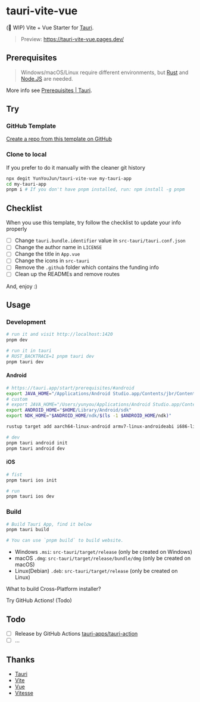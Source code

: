 # tauri-vite-vue

(🧪 WIP) Vite + Vue Starter for [Tauri](https://tauri.app/).

> Preview: <https://tauri-vite-vue.pages.dev/>

## Prerequisites

> Windows/macOS/Linux require different environments, but [Rust](https://www.rust-lang.org/) and [Node.JS](https://nodejs.org/) are needed.

More info see [Prerequisites | Tauri](https://tauri.app/v1/guides/getting-started/prerequisites).

## Try

### GitHub Template

[Create a repo from this template on GitHub](https://github.com/YunYouJun/tauri-vite-vue/generate)

### Clone to local

If you prefer to do it manually with the cleaner git history

```bash
npx degit YunYouJun/tauri-vite-vue my-tauri-app
cd my-tauri-app
pnpm i # If you don't have pnpm installed, run: npm install -g pnpm
```

## Checklist

When you use this template, try follow the checklist to update your info properly

- [ ] Change `tauri.bundle.identifier` value in `src-tauri/tauri.conf.json`
- [ ] Change the author name in `LICENSE`
- [ ] Change the title in `App.vue`
- [ ] Change the icons in `src-tauri`
- [ ] Remove the `.github` folder which contains the funding info
- [ ] Clean up the READMEs and remove routes

And, enjoy :)

## Usage

### Development

```bash
# run it and visit http://localhost:1420
pnpm dev

# run it in tauri
# RUST_BACKTRACE=1 pnpm tauri dev
pnpm tauri dev
```

#### Android

```bash
# https://tauri.app/start/prerequisites/#android
export JAVA_HOME="/Applications/Android Studio.app/Contents/jbr/Contents/Home"
# custom
# export JAVA_HOME="/Users/yunyou/Applications/Android Studio.app/Contents/jbr/Contents/Home"
export ANDROID_HOME="$HOME/Library/Android/sdk"
export NDK_HOME="$ANDROID_HOME/ndk/$(ls -1 $ANDROID_HOME/ndk)"

rustup target add aarch64-linux-android armv7-linux-androideabi i686-linux-android x86_64-linux-android

# dev
pnpm tauri android init
pnpm tauri android dev
```

#### iOS

```bash
# fist
pnpm tauri ios init

# run
pnpm tauri ios dev
```

### Build

```bash
# Build Tauri App, find it below
pnpm tauri build

# You can use `pnpm build` to build website.
```

- Windows `.msi`: `src-tauri/target/release` (only be created on Windows)
- macOS `.dmg`: `src-tauri/target/release/bundle/dmg` (only be created on macOS)
- Linux(Debian) `.deb`: `src-tauri/target/release` (only be created on Linux)

What to build Cross-Platform installer?

Try GitHub Actions! (Todo)

## Todo

- [ ] Release by GitHub Actions [tauri-apps/tauri-action](https://github.com/tauri-apps/tauri-action#creating-a-release-and-uploading-the-tauri-bundles)
- [ ] ...

## Thanks

- [Tauri](https://github.com/tauri-apps/tauri)
- [Vite](https://github.com/vitejs/vite)
- [Vue](https://github.com/vuejs/core)
- [Vitesse](https://github.com/antfu/vitesse)

